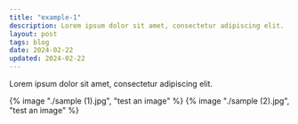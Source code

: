 ```yaml
---
title: "example-1"
description: Lorem ipsum dolor sit amet, consectetur adipiscing elit.
layout: post
tags: blog
date: 2024-02-22
updated: 2024-02-22
---
```


Lorem ipsum dolor sit amet, consectetur adipiscing elit.

{% image "./sample (1).jpg", "test an image" %}
{% image "./sample (2).jpg", "test an image" %}
